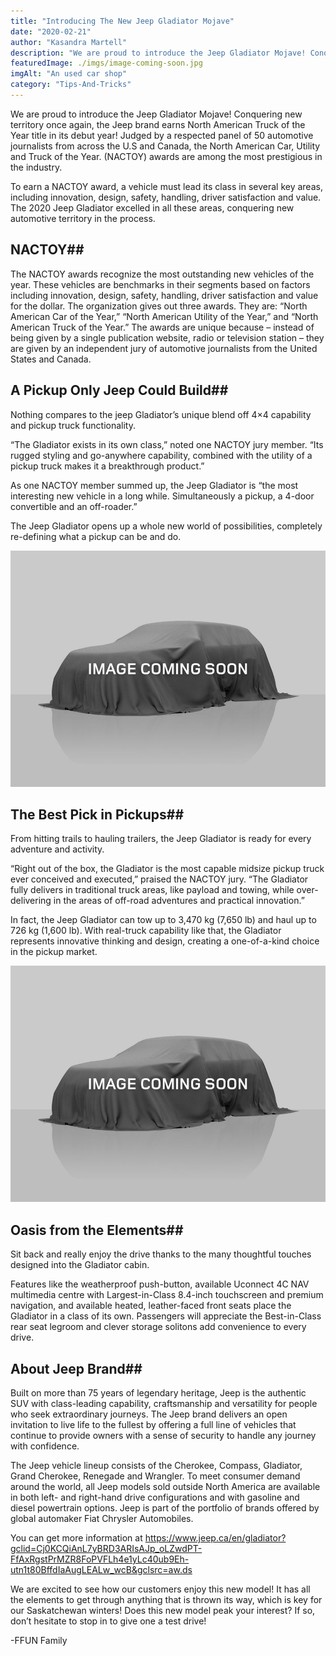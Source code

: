 ```yaml
---
title: "Introducing The New Jeep Gladiator Mojave"
date: "2020-02-21"
author: "Kasandra Martell"
description: "We are proud to introduce the Jeep Gladiator Mojave! Conquering new territory once again, the Jeep brand earns North American Truck of the Year title in its debut year! Judged by a respected panel of 50 automotive journalists from across the U.S and Canada, the North American Car, Utility and Truck of the Year. (NACTOY) awards are among the most prestigious in the industry."
featuredImage: ./imgs/image-coming-soon.jpg
imgAlt: "An used car shop"
category: "Tips-And-Tricks"
---
```


<!-- ![Markdown Logo](./imgs/image-coming-soon.jpg) -->

We are proud to introduce the Jeep Gladiator Mojave! Conquering new territory once again, the Jeep brand earns North American Truck of the Year title in its debut year! Judged by a respected panel of 50 automotive journalists from across the U.S and Canada, the North American Car, Utility and Truck of the Year. (NACTOY) awards are among the most prestigious in the industry.

To earn a NACTOY award, a vehicle must lead its class in several key areas, including innovation, design, safety, handling, driver satisfaction and value. The 2020 Jeep Gladiator excelled in all these areas, conquering new automotive territory in the process.

## NACTOY##

The NACTOY awards recognize the most outstanding new vehicles of the year. These vehicles are benchmarks in their segments based on factors including innovation, design, safety, handling, driver satisfaction and value for the dollar. The organization gives out three awards. They are: “North American Car of the Year,” “North American Utility of the Year,” and “North American Truck of the Year.” The awards are unique because – instead of being given by a single publication website, radio or television station – they are given by an independent jury of automotive journalists from the United States and Canada.

## A Pickup Only Jeep Could Build##

Nothing compares to the jeep Gladiator’s unique blend off 4×4 capability and pickup truck functionality.

“The Gladiator exists in its own class,” noted one NACTOY jury member. “Its rugged styling and go-anywhere capability, combined with the utility of a pickup truck makes it a breakthrough product.”

As one NACTOY member summed up, the Jeep Gladiator is “the most interesting new vehicle in a long while. Simultaneously a pickup, a 4-door convertible and an off-roader.”

The Jeep Gladiator opens up a whole new world of possibilities, completely re-defining what a pickup can be and do.

![Markdown Logo](./imgs/image-coming-soon.jpg)

## The Best Pick in Pickups##

From hitting trails to hauling trailers, the Jeep Gladiator is ready for every adventure and activity.

“Right out of the box, the Gladiator is the most capable midsize pickup truck ever conceived and executed,” praised the NACTOY jury. “The Gladiator fully delivers in traditional truck areas, like payload and towing, while over-delivering in the areas of off-road adventures and practical innovation.”

In fact, the Jeep Gladiator can tow up to 3,470 kg (7,650 lb) and haul up to 726 kg (1,600 lb). With real-truck capability like that, the Gladiator represents innovative thinking and design, creating a one-of-a-kind choice in the pickup market.

![Markdown Logo](./imgs/image-coming-soon.jpg)

## Oasis from the Elements##

Sit back and really enjoy the drive thanks to the many thoughtful touches designed into the Gladiator cabin.

Features like the weatherproof push-button, available Uconnect 4C NAV multimedia centre with Largest-in-Class 8.4-inch touchscreen and premium navigation, and available heated, leather-faced front seats place the Gladiator in a class of its own. Passengers will appreciate the Best-in-Class rear seat legroom and clever storage solitons add convenience to every drive.

## About Jeep Brand##

Built on more than 75 years of legendary heritage, Jeep is the authentic SUV with class-leading capability, craftsmanship and versatility for people who seek extraordinary journeys. The Jeep brand delivers an open invitation to live life to the fullest by offering a full line of vehicles that continue to provide owners with a sense of security to handle any journey with confidence.

The Jeep vehicle lineup consists of the Cherokee, Compass, Gladiator, Grand Cherokee, Renegade and Wrangler. To meet consumer demand around the world, all Jeep models sold outside North America are available in both left- and right-hand drive configurations and with gasoline and diesel powertrain options. Jeep is part of the portfolio of brands offered by global automaker Fiat Chrysler Automobiles.

You can get more information at https://www.jeep.ca/en/gladiator?gclid=Cj0KCQiAnL7yBRD3ARIsAJp_oLZwdPT-FfAxRgstPrMZR8FoPVFLh4e1yLc40ub9Eh-utn1t80BffdIaAugLEALw_wcB&gclsrc=aw.ds

We are excited to see how our customers enjoy this new model! It has all the elements to get through anything that is thrown its way, which is key for our Saskatchewan winters! Does this new model peak your interest? If so, don’t hesitate to stop in to give one a test drive!

-FFUN Family
